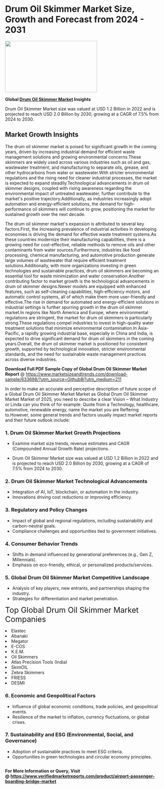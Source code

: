 <H1>Drum Oil Skimmer Market Size, Growth and Forecast from 2024 - 2031</H1><img class="aligncenter size-medium wp-image-584254" src="https://thirdeyenews.in/wp-content/uploads/2024/09/Global-Market-Research-300x168.jpeg" alt="" width="300" height="168" /><p><strong>Global&nbsp;<a href="https://www.marketsizeandtrends.com/download-sample/633698/?utm_source=Github8j?utm_medium=211">Drum Oil Skimmer Market</a> Insights</strong></p><p>Drum Oil Skimmer Market size was valued at USD 1.2 Billion in 2022 and is projected to reach USD 2.0 Billion by 2030, growing at a CAGR of 7.5% from 2024 to 2030.</p><p><h2>Market Growth Insights</h2> <p>The drum oil skimmer market is poised for significant growth in the coming years, driven by increasing industrial demand for efficient waste management solutions and growing environmental concerns.These skimmers are widely used across various industries such as oil and gas, wastewater treatment, and manufacturing to separate oils, grease, and other hydrocarbons from water or wastewater.With stricter environmental regulations and the rising need for cleaner industrial processes, the market is expected to expand steadily.Technological advancements in drum oil skimmer designs, coupled with rising awareness regarding the environmental impact of untreated wastewater, further contribute to the market's positive trajectory.Additionally, as industries increasingly adopt automation and energy-efficient solutions, the demand for high-performance oil skimmers will continue to grow, positioning the market for sustained growth over the next decade.</p> <p>The drum oil skimmer market's expansion is attributed to several key factors.First, the increasing prevalence of industrial activities in developing economies is driving the demand for effective waste treatment systems.As these countries modernize their manufacturing capabilities, there is a growing need for cost-effective, reliable methods to remove oils and other contaminants from water sources.Furthermore, industries like food processing, chemical manufacturing, and automotive production generate large volumes of wastewater that require efficient treatment solutions.Additionally, with more organizations investing in green technologies and sustainable practices, drum oil skimmers are becoming an essential tool for waste minimization and water conservation.Another contributing factor to market growth is the technological advancements in drum oil skimmer designs.Newer models are equipped with enhanced features, such as self-cleaning capabilities, high-efficiency motors, and automatic control systems, all of which make them more user-friendly and effective.The rise in demand for automated and energy-efficient solutions in industrial settings is further spurring growth in the drum oil skimmer market.In regions like North America and Europe, where environmental regulations are stringent, the market for drum oil skimmers is particularly strong.These regulations compel industries to invest in high-quality water treatment solutions that minimize environmental contamination.In Asia-Pacific, a rapidly growing industrial base, especially in China and India, is expected to drive significant demand for drum oil skimmers in the coming years.Overall, the drum oil skimmer market is positioned for consistent growth, supported by technological innovation, stricter environmental standards, and the need for sustainable waste management practices across diverse industries.</p> <p><span class=""><strong>Download Full PDF Sample Copy of Global Drum Oil Skimmer Market Report</strong> @ <a href="https://www.marketsizeandtrends.com/download-sample/633698/?utm_source=Github8j?utm_medium=211" target="_blank">https://www.marketsizeandtrends.com/download-sample/633698/?utm_source=Github8j?utm_medium=211</a></span></p><p>In order to make an accurate and perceptive description of future scope of a Global&nbsp;Drum Oil Skimmer Market Market as Global&nbsp;Drum Oil Skimmer Market Market of 2025, you need to describe a clear Vision &ndash; What Industry or Linda can you think of for example: Quote from a Technology, healthcare, automotive, renewable energy, name the market you are Reffering to.However, some general trends and factors usually impact market reports and their future outlook include:</p><h3>1.&nbsp;<strong>Drum Oil Skimmer Market Growth Projections</strong></h3><ul><li>Examine market size trends, revenue estimates and CAGR (Compounded Annual Growth Rate) projections.</li><li><p>Drum Oil Skimmer Market size was valued at USD 1.2 Billion in 2022 and is projected to reach USD 2.0 Billion by 2030, growing at a CAGR of 7.5% from 2024 to 2030.</p></li></ul><h3>2.&nbsp;<strong>Drum Oil Skimmer Market Technological Advancements</strong></h3><ul><li>Integration of AI, IoT, blockchain, or automation in the industry.</li><li>Innovations driving cost reductions or improving efficiency.</li></ul><h3>3.&nbsp;<strong>Regulatory and Policy Changes</strong></h3><ul><li>Impact of global and regional regulations, including sustainability and carbon-neutral goals.</li><li>Compliance challenges and opportunities tied to government initiatives.</li></ul><h3>4.&nbsp;<strong>Consumer Behavior Trends</strong></h3><ul><li>Shifts in demand influenced by generational preferences (e.g., Gen Z, Millennials).</li><li>Emphasis on eco-friendly, ethical, or personalized products/services.</li></ul><h3>5.&nbsp;<strong>Global Drum Oil Skimmer Market Competitive Landscape</strong></h3><ul><li>Analysis of key players, new entrants, and partnerships shaping the industry.</li><li>Strategies for differentiation and market penetration.</li></ul><p data-pm-slice="1 1 []"><span style="color: inherit; font-family: inherit; font-size: 25px;">Top Global Drum Oil Skimmer Market Companies</span></p><div class="" data-test-id=""><p><li>Elastec</li><li> Abanaki</li><li> Megator</li><li> E-COS</li><li> K.E.M.</li><li> Oil Skimmers</li><li> Atlas Precision Tools (India)</li><li> SkimOIL</li><li> Zebra Skimmers</li><li> FRIESS</li><li> DESMI</li></p></div><h3>6.&nbsp;<strong>Economic and Geopolitical Factors</strong></h3><ul><li>Influence of global economic conditions, trade policies, and geopolitical events.</li><li>Resilience of the market to inflation, currency fluctuations, or global crises.</li></ul><h3>7.&nbsp;<strong>Sustainability and ESG (Environmental, Social, and Governance)</strong></h3><ul><li>Adoption of sustainable practices to meet ESG criteria.</li><li>Opportunities in green technologies and circular economy principles.</li></ul><h2><strong style="font-size: 14px;">For More Information or Query, Visit @&nbsp;</strong><a style="background-color: #ffffff; font-size: 14px;" href="https://www.marketsizeandtrends.com/report/drum-oil-skimmer-market/" target="_blank">https://www.verifiedmarketreports.com/product/airport-passenger-boarding-bridge-market</a></h2>
